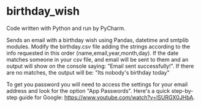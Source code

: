 # birthday_wish
Code written with Python and run by PyCharm.

Sends an email with a birthday wish using Pandas, datetime and smtplib modules.
Modify the birthday.csv file adding the strings according to the info requested in this order (name,email,year,month,day).
If the date matches someone in your csv file, and email will be sent to them and an output will show on the console saying: "Email sent successfully!".
If there are no matches, the output will be: "Its nobody's birthday today"

To get you password you will need to access the settings for your email address and look for the option "App Passwords". Here's a quick step-by-step
guide for Google: https://www.youtube.com/watch?v=lSURGX0JHbA.

